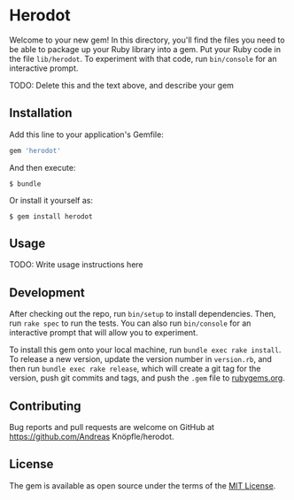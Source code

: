 # Herodot

Welcome to your new gem! In this directory, you'll find the files you need to be able to package up your Ruby library into a gem. Put your Ruby code in the file `lib/herodot`. To experiment with that code, run `bin/console` for an interactive prompt.

TODO: Delete this and the text above, and describe your gem

## Installation

Add this line to your application's Gemfile:

```ruby
gem 'herodot'
```

And then execute:

    $ bundle

Or install it yourself as:

    $ gem install herodot

## Usage

TODO: Write usage instructions here

## Development

After checking out the repo, run `bin/setup` to install dependencies. Then, run `rake spec` to run the tests. You can also run `bin/console` for an interactive prompt that will allow you to experiment.

To install this gem onto your local machine, run `bundle exec rake install`. To release a new version, update the version number in `version.rb`, and then run `bundle exec rake release`, which will create a git tag for the version, push git commits and tags, and push the `.gem` file to [rubygems.org](https://rubygems.org).

## Contributing

Bug reports and pull requests are welcome on GitHub at https://github.com/Andreas Knöpfle/herodot.


## License

The gem is available as open source under the terms of the [MIT License](http://opensource.org/licenses/MIT).

